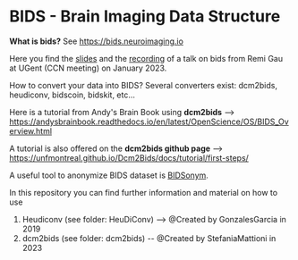 # BIDS - Brain Imaging Data Structure 

**What is bids?** See https://bids.neuroimaging.io

Here you find the [slides](https://docs.google.com/presentation/d/1112GFfZgLcbMD3hrEZmxbJ0KnnUbRtT2Q3vWXuRktnA/edit?usp=sharing) and the [recording](https://ugentbe-my.sharepoint.com/:v:/g/personal/vincent_hoofs_ugent_be/EdmA_YqCoBVHusd-uUY5pqEBHrymGtDwoQob-ke9bL8JVg?e=YbjVN5) of a talk on bids from Remi Gau at UGent (CCN meeting) on January 2023.

How to convert your data into BIDS?
Several converters exist: dcm2bids, heudiconv, bidscoin, bidskit, etc...

Here is a tutorial from Andy's Brain Book using **dcm2bids** --> https://andysbrainbook.readthedocs.io/en/latest/OpenScience/OS/BIDS_Overview.html

A tutorial is also offered on the **dcm2bids github page** --> https://unfmontreal.github.io/Dcm2Bids/docs/tutorial/first-steps/ 

A useful tool to anonymize BIDS dataset is [BIDSonym](https://peerherholz.github.io/BIDSonym/).

In this repository you can find further information and material on how to use
1. Heudiconv (see folder: HeuDiConv) --> @Created by GonzalesGarcia in 2019
2. dcm2bids (see folder: dcm2bids) -- @Created by StefaniaMattioni in 2023






